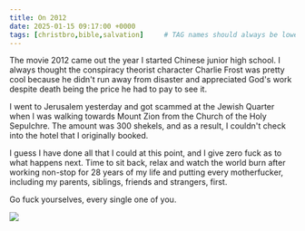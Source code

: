 ```yaml
---
title: On 2012
date: 2025-01-15 09:17:00 +0000
tags: [christbro,bible,salvation]     # TAG names should always be lowercase
---
```


The movie 2012 came out the year I started Chinese junior high school. I always thought the conspiracy theorist character Charlie Frost was pretty cool because he didn't run away from disaster and appreciated God's work despite death being the price he had to pay to see it.

I went to Jerusalem yesterday and got scammed at the Jewish Quarter when I was walking towards Mount Zion from the Church of the Holy Sepulchre. The amount was 300 shekels, and as a result, I couldn't check into the hotel that I originally booked.

I guess I have done all that I could at this point, and I give zero fuck as to what happens next. Time to sit back, relax and watch the world burn after working non-stop for 28 years of my life and putting every motherfucker, including my parents, siblings, friends and strangers, first.

Go fuck yourselves, every single one of you.

![](/c6jpovEbRVB5QBcN.gif)